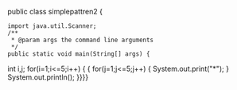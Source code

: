 public class simplepattren2 {

    import java.util.Scanner;
    /**
     * @param args the command line arguments
     */
    public static void main(String[] args) {
int i,j;
for(i=1;i<=5;i++)
{
{
for(j=1;j<=5;j++)
{
System.out.print("*");
}
System.out.println();
}}}}
        
       
